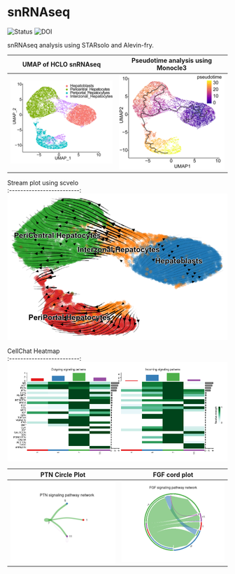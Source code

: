 # snRNAseq

![Status](https://img.shields.io/badge/status-alpha-red)
![DOI](https://img.shields.io/badge/DOI-in__progress-blue)

snRNAseq analysis using STARsolo and Alevin-fry.

UMAP of HCLO snRNAseq      | Pseudotime analysis using Monocle3    
:-------------------------:|:-------------------------:
![](https://github.com/hasanwraeth/snRNAseq/blob/main/UMAP.png)  |  ![](https://github.com/hasanwraeth/snRNAseq/blob/main/Pseudotime_m3.png)

Stream plot using scvelo         
:-------------------------:
![](https://github.com/hasanwraeth/snRNAseq/blob/main/scvelo_embedding_stream.png)

CellChat Heatmap           
:-------------------------:
![](https://github.com/hasanwraeth/snRNAseq/blob/main/cellchat_heat.png)

PTN Circle Plot             |  FGF cord plot
:-------------------------:|:-------------------------:
![](https://github.com/hasanwraeth/snRNAseq/blob/main/PTN.png)  |  ![](https://github.com/hasanwraeth/snRNAseq/blob/main/FGF.png)


